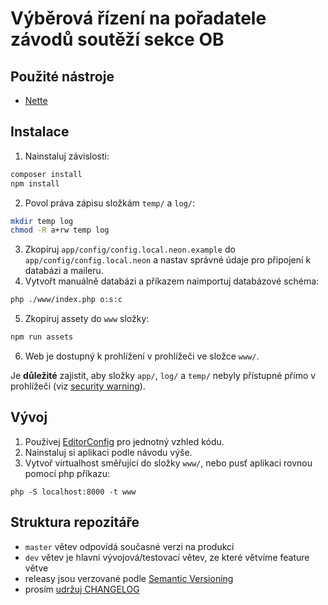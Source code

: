 # Výběrová řízení na pořadatele závodů soutěží sekce OB

## Použité nástroje
- [Nette](https://nette.org/)


## Instalace
1. Nainstaluj závislosti:
```sh
composer install
npm install
```
2. Povol práva zápisu složkám `temp/` a `log/`:
```sh
mkdir temp log
chmod -R a+rw temp log
```
3. Zkopíruj `app/config/config.local.neon.example` do `app/config/config.local.neon` a nastav správné údaje pro připojení k databázi a maileru.
4. Vytvořt manuálně databázi a příkazem naimportuj databázové schéma:
```sh
php ./www/index.php o:s:c
```
5. Zkopíruj assety do `www` složky:
```sh
npm run assets
```
6. Web je dostupný k prohlížení v prohlížeči ve složce `www/`.

Je **důležité** zajistit, aby složky `app/`, `log/` a `temp/` nebyly přístupné přímo v prohlížeči (viz [security warning](https://nette.org/cs/security-warning)).


## Vývoj
1. Používej [EditorConfig](https://editorconfig.org/) pro jednotný vzhled kódu.
2. Nainstaluj si aplikaci podle návodu výše.
3. Vytvoř virtualhost směřující do složky `www/`, nebo pusť aplikaci rovnou pomocí php příkazu:
```
php -S localhost:8000 -t www
```


## Struktura repozitáře
- `master` větev odpovídá současné verzi na produkci
- `dev` větev je hlavní vývojová/testovací větev, ze které větvíme feature větve
- releasy jsou verzované podle [Semantic Versioning](https://semver.org/)
- prosím [udržuj CHANGELOG](https://keepachangelog.com/)

